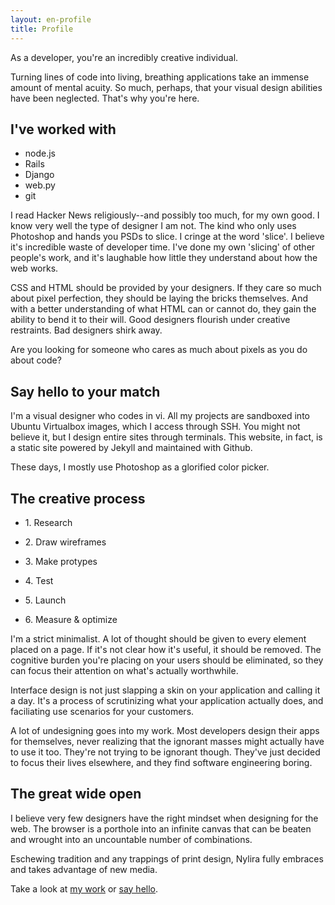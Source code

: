 ```yaml
---
layout: en-profile
title: Profile
---
```


As a developer, you're an incredibly creative individual. 

Turning lines of code into living, breathing applications take an immense amount of mental acuity. So much, perhaps, that your visual design abilities have been neglected. That's why you're here.

<aside>
  <h2>I've worked with</h2>
  <ul>
  <li>node.js
  <li>Rails
  <li>Django
  <li>web.py
  <li>git
  </ul>
</aside>

I read Hacker News religiously--and possibly too much, for my own good. I know very well the type of designer I am not. The kind who only uses Photoshop and hands you PSDs to slice. I cringe at the word 'slice'. I believe it's incredible waste of developer time. I've done my own 'slicing' of other people's work, and it's laughable how little they understand about how the web works.

CSS and HTML should be provided by your designers. If they care so much about pixel perfection, they should be laying the bricks themselves. And with a better understanding of what HTML can or cannot do, they gain the ability to bend it to their will. Good designers flourish under creative restraints. Bad designers shirk away.

Are you looking for someone who cares as much about pixels as you do about code? 

## Say hello to your match

I'm a visual designer who codes in vi. All my projects are sandboxed into Ubuntu Virtualbox images, which I access through SSH. You might not believe it, but I design entire sites through terminals. This website, in fact, is a static site powered by Jekyll and maintained with Github.

These days, I mostly use Photoshop as a glorified color picker.

## The creative process

<ul class='process'>
  <li><p>1. Research
  <li><p>2. Draw wireframes
  <li><p>3. Make protypes
  <li><p>4. Test
  <li><p>5. Launch
  <li><p>6. Measure &amp; optimize
</ul>

I'm a strict minimalist. A lot of thought should be given to every element placed on a page. If it's not clear how it's useful, it should be removed. The cognitive burden you're placing on your users should be eliminated, so they can focus their attention on what's actually worthwhile.

Interface design is not just slapping a skin on your application and calling it a day. It's a process of scrutinizing what your application actually does, and faciliating use scenarios for your customers.

A lot of undesigning goes into my work. Most developers design their apps for themselves, never realizing that the ignorant masses might actually have to use it too. They're not trying to be ignorant though. They've just decided to focus their lives elsewhere, and they find software engineering boring.

## The great wide open

I believe very few designers have the right mindset when designing for the web. The browser is a porthole into an infinite canvas that can be beaten and wrought into an uncountable number of combinations.

Eschewing tradition and any trappings of print design, Nylira fully embraces and takes advantage of new media.

Take a look at [my work](/en/projects) or [say hello](/en/contact).

